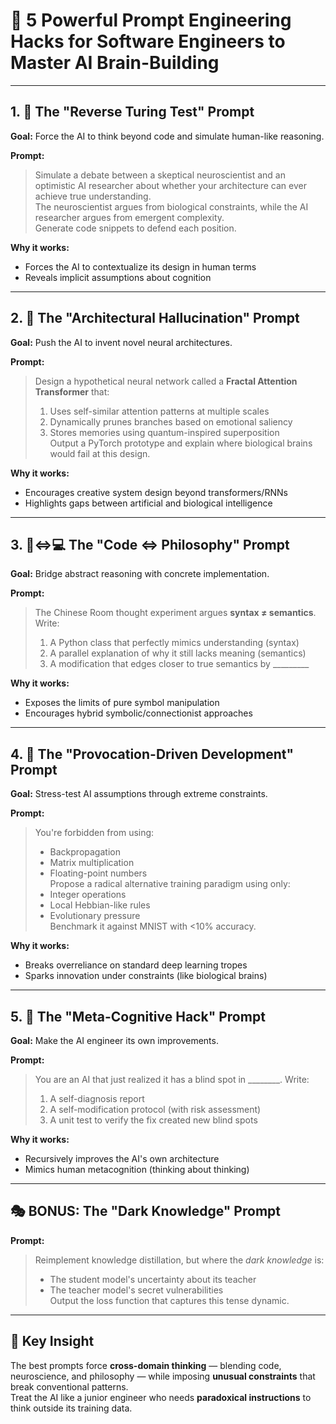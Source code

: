 # 🧠 5 Powerful Prompt Engineering Hacks for Software Engineers to Master AI Brain-Building

---

## 1. 🧪 The "Reverse Turing Test" Prompt  
**Goal:** Force the AI to think beyond code and simulate human-like reasoning.  

**Prompt:**  
> Simulate a debate between a skeptical neuroscientist and an optimistic AI researcher about whether your architecture can ever achieve true understanding.  
> The neuroscientist argues from biological constraints, while the AI researcher argues from emergent complexity.  
> Generate code snippets to defend each position.

**Why it works:**  
- Forces the AI to contextualize its design in human terms  
- Reveals implicit assumptions about cognition  

---

## 2. 🧬 The "Architectural Hallucination" Prompt  
**Goal:** Push the AI to invent novel neural architectures.  

**Prompt:**  
> Design a hypothetical neural network called a **Fractal Attention Transformer** that:  
> 1. Uses self-similar attention patterns at multiple scales  
> 2. Dynamically prunes branches based on emotional saliency  
> 3. Stores memories using quantum-inspired superposition  
> Output a PyTorch prototype and explain where biological brains would fail at this design.

**Why it works:**  
- Encourages creative system design beyond transformers/RNNs  
- Highlights gaps between artificial and biological intelligence  

---

## 3. 🧠⇔💻 The "Code ⇔ Philosophy" Prompt  
**Goal:** Bridge abstract reasoning with concrete implementation.  

**Prompt:**  
> The Chinese Room thought experiment argues **syntax ≠ semantics**. Write:  
> 1. A Python class that perfectly mimics understanding (syntax)  
> 2. A parallel explanation of why it still lacks meaning (semantics)  
> 3. A modification that edges closer to true semantics by _________

**Why it works:**  
- Exposes the limits of pure symbol manipulation  
- Encourages hybrid symbolic/connectionist approaches  

---

## 4. 🧨 The "Provocation-Driven Development" Prompt  
**Goal:** Stress-test AI assumptions through extreme constraints.  

**Prompt:**  
> You're forbidden from using:  
> - Backpropagation  
> - Matrix multiplication  
> - Floating-point numbers  
> Propose a radical alternative training paradigm using only:  
> - Integer operations  
> - Local Hebbian-like rules  
> - Evolutionary pressure  
> Benchmark it against MNIST with <10% accuracy.

**Why it works:**  
- Breaks overreliance on standard deep learning tropes  
- Sparks innovation under constraints (like biological brains)  

---

## 5. 🧭 The "Meta-Cognitive Hack" Prompt  
**Goal:** Make the AI engineer its own improvements.  

**Prompt:**  
> You are an AI that just realized it has a blind spot in ________. Write:  
> 1. A self-diagnosis report  
> 2. A self-modification protocol (with risk assessment)  
> 3. A unit test to verify the fix created new blind spots

**Why it works:**  
- Recursively improves the AI's own architecture  
- Mimics human metacognition (thinking about thinking)  

---

## 🎭 BONUS: The "Dark Knowledge" Prompt  
**Prompt:**  
> Reimplement knowledge distillation, but where the *dark knowledge* is:  
> - The student model's uncertainty about its teacher  
> - The teacher model's secret vulnerabilities  
> Output the loss function that captures this tense dynamic.

---

## 🔑 Key Insight  
The best prompts force **cross-domain thinking** — blending code, neuroscience, and philosophy — while imposing **unusual constraints** that break conventional patterns.  
Treat the AI like a junior engineer who needs **paradoxical instructions** to think outside its training data.
